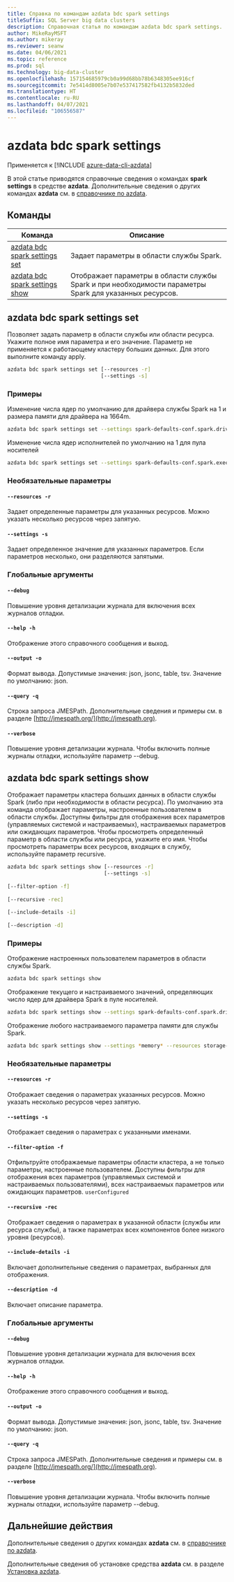 ```yaml
---
title: Справка по командам azdata bdc spark settings
titleSuffix: SQL Server big data clusters
description: Справочная статья по командам azdata bdc spark settings.
author: MikeRayMSFT
ms.author: mikeray
ms.reviewer: seanw
ms.date: 04/06/2021
ms.topic: reference
ms.prod: sql
ms.technology: big-data-cluster
ms.openlocfilehash: 157154685979cb0a99d68bb78b6348305ee916cf
ms.sourcegitcommit: 7e5414d8005e7b07e537417582fb4132b5832ded
ms.translationtype: HT
ms.contentlocale: ru-RU
ms.lasthandoff: 04/07/2021
ms.locfileid: "106556587"
---
```

# <a name="azdata-bdc-spark-settings"></a>azdata bdc spark settings

Применяется к [!INCLUDE [azure-data-cli-azdata](../../includes/azure-data-cli-azdata.md)]

В этой статье приводятся справочные сведения о командах **spark settings** в средстве **azdata**. Дополнительные сведения о других командах **azdata** см. в [справочнике по azdata](reference-azdata.md).

## <a name="commands"></a>Команды

|Команда|Описание|
| --- | --- |
[azdata bdc spark settings set](#azdata-bdc-spark-settings-set) | Задает параметры в области службы Spark.
[azdata bdc spark settings show](#azdata-bdc-spark-settings-show) | Отображает параметры в области службы Spark и при необходимости параметры Spark для указанных ресурсов.
## <a name="azdata-bdc-spark-settings-set"></a>azdata bdc spark settings set
Позволяет задать параметр в области службы или области ресурса. Укажите полное имя параметра и его значение. Параметр не применяется к работающему кластеру больших данных. Для этого выполните команду apply.
```bash
azdata bdc spark settings set [--resources -r] 
                              [--settings -s]
```
### <a name="examples"></a>Примеры
Изменение числа ядер по умолчанию для драйвера службы Spark на 1 и размера памяти для драйвера на 1664m.
```bash
azdata bdc spark settings set --settings spark-defaults-conf.spark.driver.cores=1,spark-defaults-conf.spark.driver.memory=1664m
```
Изменение числа ядер исполнителей по умолчанию на 1 для пула носителей
```bash
azdata bdc spark settings set --settings spark-defaults-conf.spark.executor.cores=1 –resources storage-0
```
### <a name="optional-parameters"></a>Необязательные параметры
#### `--resources -r`
Задает определенные параметры для указанных ресурсов. Можно указать несколько ресурсов через запятую.
#### `--settings -s`
Задает определенное значение для указанных параметров. Если параметров несколько, они разделяются запятыми.
### <a name="global-arguments"></a>Глобальные аргументы
#### `--debug`
Повышение уровня детализации журнала для включения всех журналов отладки.
#### `--help -h`
Отображение этого справочного сообщения и выход.
#### `--output -o`
Формат вывода.  Допустимые значения: json, jsonc, table, tsv.  Значение по умолчанию: json.
#### `--query -q`
Строка запроса JMESPath. Дополнительные сведения и примеры см. в разделе [http://jmespath.org/](http://jmespath.org).
#### `--verbose`
Повышение уровня детализации журнала. Чтобы включить полные журналы отладки, используйте параметр --debug.
## <a name="azdata-bdc-spark-settings-show"></a>azdata bdc spark settings show
Отображает параметры кластера больших данных в области службы Spark (либо при необходимости в области ресурса). По умолчанию эта команда отображает параметры, настроенные пользователем в области службы. Доступны фильтры для отображения всех параметров (управляемых системой и настраиваемых), настраиваемых параметров или ожидающих параметров. Чтобы просмотреть определенный параметр в области службы или ресурса, укажите его имя. Чтобы просмотреть параметры всех ресурсов, входящих в службу, используйте параметр recursive.
```bash
azdata bdc spark settings show [--resources -r] 
                               [--settings -s]  
                               
[--filter-option -f]  
                               
[--recursive -rec]  
                               
[--include-details -i]  
                               
[--description -d]
```
### <a name="examples"></a>Примеры
Отображение настроенных пользователем параметров в области службы Spark.
```bash
azdata bdc spark settings show
```
Отображение текущего и настраиваемого значений, определяющих число ядер для драйвера Spark в пуле носителей.
```bash
azdata bdc spark settings show --settings spark-defaults-conf.spark.driver.cores --resources storage-0 --include-details
```
Отображение любого настраиваемого параметра памяти для службы Spark.
```bash
azdata bdc spark settings show --settings *memory* --resources storage-0
```
### <a name="optional-parameters"></a>Необязательные параметры
#### `--resources -r`
Отображает сведения о параметрах указанных ресурсов. Можно указать несколько ресурсов через запятую.
#### `--settings -s`
Отображает сведения о параметрах с указанными именами.
#### `--filter-option -f`
Отфильтруйте отображаемые параметры области кластера, а не только параметры, настроенные пользователем. Доступны фильтры для отображения всех параметров (управляемых системой и настраиваемых пользователями), всех настраиваемых параметров или ожидающих параметров.
`userConfigured`
#### `--recursive -rec`
Отображает сведения о параметрах в указанной области (службы или ресурса службы), а также параметрах всех компонентов более низкого уровня (ресурсов).
#### `--include-details -i`
Включает дополнительные сведения о параметрах, выбранных для отображения.
#### `--description -d`
Включает описание параметра.
### <a name="global-arguments"></a>Глобальные аргументы
#### `--debug`
Повышение уровня детализации журнала для включения всех журналов отладки.
#### `--help -h`
Отображение этого справочного сообщения и выход.
#### `--output -o`
Формат вывода.  Допустимые значения: json, jsonc, table, tsv.  Значение по умолчанию: json.
#### `--query -q`
Строка запроса JMESPath. Дополнительные сведения и примеры см. в разделе [http://jmespath.org/](http://jmespath.org).
#### `--verbose`
Повышение уровня детализации журнала. Чтобы включить полные журналы отладки, используйте параметр --debug.

## <a name="next-steps"></a>Дальнейшие действия

Дополнительные сведения о других командах **azdata** см. в [справочнике по azdata](reference-azdata.md). 

Дополнительные сведения об установке средства **azdata** см. в разделе [Установка azdata](..\install\deploy-install-azdata.md).
